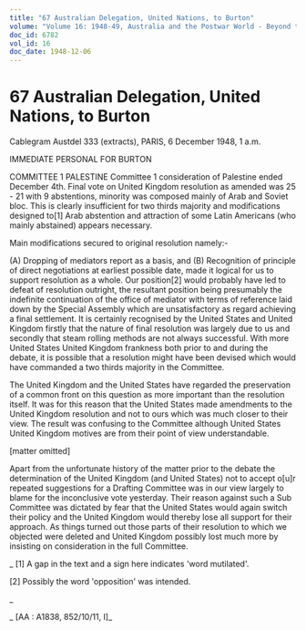 ```yaml
---
title: "67 Australian Delegation, United Nations, to Burton"
volume: "Volume 16: 1948-49, Australia and the Postwar World - Beyond the Region"
doc_id: 6782
vol_id: 16
doc_date: 1948-12-06
---
```


# 67 Australian Delegation, United Nations, to Burton

Cablegram Austdel 333 (extracts), PARIS, 6 December 1948, 1 a.m.

IMMEDIATE PERSONAL FOR BURTON

COMMITTEE 1 PALESTINE Committee 1 consideration of Palestine ended December 4th. Final vote on United Kingdom resolution as amended was 25 - 21 with 9 abstentions, minority was composed mainly of Arab and Soviet bloc. This is clearly insufficient for two thirds majority and modifications designed to[1] Arab abstention and attraction of some Latin Americans (who mainly abstained) appears necessary.

Main modifications secured to original resolution namely:-

(A) Dropping of mediators report as a basis, and (B) Recognition of principle of direct negotiations at earliest possible date, made it logical for us to support resolution as a whole. Our position[2] would probably have led to defeat of resolution outright, the resultant position being presumably the indefinite continuation of the office of mediator with terms of reference laid down by the Special Assembly which are unsatisfactory as regard achieving a final settlement. It is certainly recognised by the United States and United Kingdom firstly that the nature of final resolution was largely due to us and secondly that steam rolling methods are not always successful. With more United States United Kingdom frankness both prior to and during the debate, it is possible that a resolution might have been devised which would have commanded a two thirds majority in the Committee.

The United Kingdom and the United States have regarded the preservation of a common front on this question as more important than the resolution itself. It was for this reason that the United States made amendments to the United Kingdom resolution and not to ours which was much closer to their view. The result was confusing to the Committee although United States United Kingdom motives are from their point of view understandable.

[matter omitted]

Apart from the unfortunate history of the matter prior to the debate the determination of the United Kingdom (and United States) not to accept o[u]r repeated suggestions for a Drafting Committee was in our view largely to blame for the inconclusive vote yesterday. Their reason against such a Sub Committee was dictated by fear that the United States would again switch their policy and the United Kingdom would thereby lose all support for their approach. As things turned out those parts of their resolution to which we objected were deleted and United Kingdom possibly lost much more by insisting on consideration in the full Committee.

_ [1] A gap in the text and a sign here indicates 'word mutilated'.

[2] Possibly the word 'opposition' was intended.

_

_ [AA : A1838, 852/10/11, I]_
